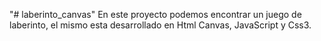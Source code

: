 "# laberinto_canvas" 
En este proyecto podemos encontrar un juego de laberinto, el mismo esta desarrollado en Html Canvas, JavaScript y Css3.